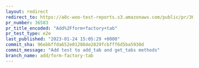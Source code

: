 ```yaml
---
layout: redirect
redirect_to: https://a8c-woo-test-reports.s3.amazonaws.com/public/pr/36583/e2e/index.html
pr_number: 36583
pr_title_encoded: "Add%2Fform+factory+tab"
pr_test_type: e2e
last_published: "2023-01-24 15:05:29 +0000"
commit_sha: 96ebbffda652e012804e2829fcbfff6d5ba5930d
commit_message: "Add test to add_tab and get_tabs methods"
branch_name: add/form-factory-tab
---
```

